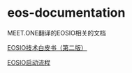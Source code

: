 # eos-documentation


MEET.ONE翻译的EOSIO相关的文档

[EOSIO技术白皮书（第二版）](EOSIO-whitepaper-2.0-Chinese.md)

[EOSIO启动流程](EOSIO-BIOS.md)
